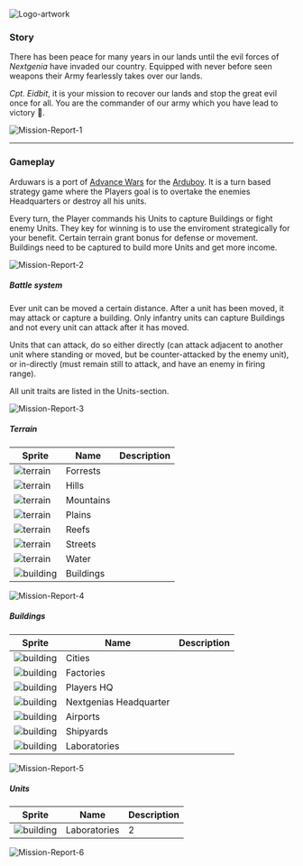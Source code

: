![Logo-artwork](https://github.com/yinkou/Arduwars/blob/master/Assets/ReadmeAssets/arduwars-logo.png "Arduwars Logo")
### Story
There has been peace for many years in our lands until the evil forces of *Nextgenia* have invaded our country. Equipped with never before seen weapons their Army fearlessly takes over our lands.

*Cpt. Eidbit*, it is your mission to recover our lands and stop the great evil once for all. You are the commander of our army which you have lead to victory 🏁.

![Mission-Report-1](https://github.com/yinkou/Arduwars/blob/master/Assets/ReadmeAssets/Reports/mission-report-01-1337.png "Mission Report 1")

---

### Gameplay
Arduwars is a port of [Advance Wars](https://en.wikipedia.org/wiki/Advance_Wars) for the [Arduboy](https://arduboy.com/).
It is a turn based strategy game where the Players goal is to overtake the enemies Headquarters or destroy all his units.

Every turn, the Player commands his Units to capture Buildings or fight enemy Units. They key for winning is to use the enviroment strategically for your benefit. Certain terrain grant bonus for defense or movement. Buildings need to be captured to build more Units and get more income.

![Mission-Report-2](https://github.com/yinkou/Arduwars/blob/master/Assets/ReadmeAssets/Reports/mission-report-02-16.12.1991.png "Mission Report 2")

##### Battle system
Ever unit can be moved a certain distance. After a unit has been moved, it may attack or capture a building. Only infantry units can capture Buildings and not every unit can attack after it has moved.

Units that can attack, do so either directly (can attack adjacent to another unit where standing or moved, but be counter-attacked by the enemy unit), or in-directly (must remain still to attack, and have an enemy in firing range).

All unit traits are listed in the Units-section.

![Mission-Report-3](https://github.com/yinkou/Arduwars/blob/master/Assets/ReadmeAssets/Reports/mission-report-03-05.10.2015.png "Mission Report 3")
##### Terrain
Sprite  |  Name   |  Description
--|--|--
![terrain][terrain-forrest]   |  Forrests   |
![terrain][terrain-hill]      |  Hills      |
![terrain][terrain-mountain]  |  Mountains  |
![terrain][terrain-plains]    |  Plains     |
![terrain][terrain-reef]      |  Reefs      |
![terrain][terrain-street]    |  Streets    |
![terrain][terrain-water]     |  Water      |
![building][building-city]    |  Buildings  |

![Mission-Report-4](https://github.com/yinkou/Arduwars/blob/master/Assets/ReadmeAssets/Reports/mission-report-04-21.10.2015.png "Mission Report 4")

##### Buildings

Sprite  |  Name   |  Description
--|--|--
![building][building-city]      |  Cities                   |
![building][building-factory]   |  Factories                |
![building][building-hq1]       |  Players HQ               |
![building][building-hq2]       |  Nextgenias Headquarter   |
![building][building-airport]   |  Airports                 |
![building][building-shipyard]  |  Shipyards                |
![building][building-lab]       |  Laboratories             |

![Mission-Report-5](https://github.com/yinkou/Arduwars/blob/master/Assets/ReadmeAssets/Reports/mission-report-05-04.07.1996.png "Mission Report 5")

##### Units
Sprite  |  Name   |  Description
--|--|--
![building][building-lab]       |  Laboratories             | 2

![Mission-Report-6](https://github.com/yinkou/Arduwars/blob/master/Assets/ReadmeAssets/Reports/mission-report-06-05.04.2063.png "Mission Report 6")

[//]: # (image references here)
[terrain-forrest]: https://github.com/yinkou/Arduwars/blob/master/Assets/ReadmeAssets/terrainAndBuildings/terrain-forrest.png "terrain-forrest"
[terrain-hill]: https://github.com/yinkou/Arduwars/blob/master/Assets/ReadmeAssets/terrainAndBuildings/terrain-hill.png "terrain-hill"
[terrain-mountain]: https://github.com/yinkou/Arduwars/blob/master/Assets/ReadmeAssets/terrainAndBuildings/terrain-mountain.png "terrain-mountain"
[terrain-plains]: https://github.com/yinkou/Arduwars/blob/master/Assets/ReadmeAssets/terrainAndBuildings/terrain-plains.png "terrain-plains"
[terrain-reef]: https://github.com/yinkou/Arduwars/blob/master/Assets/ReadmeAssets/terrainAndBuildings/terrain-reef.png "terrain-reef"
[terrain-street]: https://github.com/yinkou/Arduwars/blob/master/Assets/ReadmeAssets/terrainAndBuildings/terrain-street.png "terrain-street"
[terrain-water]: https://github.com/yinkou/Arduwars/blob/master/Assets/ReadmeAssets/terrainAndBuildings/terrain-water.gif "terrain-water"

[building-airport]: https://github.com/yinkou/Arduwars/blob/master/Assets/ReadmeAssets/terrainAndBuildings/building-airport.png "building-airport"
[building-city]: https://github.com/yinkou/Arduwars/blob/master/Assets/ReadmeAssets/terrainAndBuildings/building-city.png "building-city"
[building-factory]: https://github.com/yinkou/Arduwars/blob/master/Assets/ReadmeAssets/terrainAndBuildings/building-factory.png "building-factory"
[building-hq1]: https://github.com/yinkou/Arduwars/blob/master/Assets/ReadmeAssets/terrainAndBuildings/building-headquarter1.png "building-hq1"
[building-hq2]: https://github.com/yinkou/Arduwars/blob/master/Assets/ReadmeAssets/terrainAndBuildings/building-headquarter2.png "building-hq2"
[building-lab]: https://github.com/yinkou/Arduwars/blob/master/Assets/ReadmeAssets/terrainAndBuildings/building-lab.png "building-lab"
[building-shipyard]: https://github.com/yinkou/Arduwars/blob/master/Assets/ReadmeAssets/terrainAndBuildings/building-shipyard.png "building-shipyard"


[//]: # (Unit image references here)
[unit-artillery]: https://github.com/yinkou/Arduwars/blob/master/Assets/ReadmeAssets/unitgifs/unit-artillery.gif "unit-artillery"
[unit-battleship]: https://github.com/yinkou/Arduwars/blob/master/Assets/ReadmeAssets/unitgifs/unit-battleship.gif "unit-battleship"
[unit-bigtank]: https://github.com/yinkou/Arduwars/blob/master/Assets/ReadmeAssets/unitgifs/unit-bigtank.gif "unit-bigtank"
[unit-bomber]: https://github.com/yinkou/Arduwars/blob/master/Assets/ReadmeAssets/unitgifs/unit-bomber.gif "unit-bomber"
[unit-cruiser]: https://github.com/yinkou/Arduwars/blob/master/Assets/ReadmeAssets/unitgifs/unit-cruiser.gif "unit-cruiser"
[unit-fighter]: https://github.com/yinkou/Arduwars/blob/master/Assets/ReadmeAssets/unitgifs/unit-fighter.gif "unit-fighter"
[unit-heli]: https://github.com/yinkou/Arduwars/blob/master/Assets/ReadmeAssets/unitgifs/unit-heli.gif "unit-heli"
[unit-mech]: https://github.com/yinkou/Arduwars/blob/master/Assets/ReadmeAssets/unitgifs/unit-mech.gif "unit-mech"
[unit-missiles]: https://github.com/yinkou/Arduwars/blob/master/Assets/ReadmeAssets/unitgifs/unit-missiles.gif "unit-missiles"
[unit-rocket]: https://github.com/yinkou/Arduwars/blob/master/Assets/ReadmeAssets/unitgifs/unit-rocket.gif "unit-rocket"
[unit-scout]: https://github.com/yinkou/Arduwars/blob/master/Assets/ReadmeAssets/unitgifs/unit-scout.gif "unit-scout"
[unit-soldier]: https://github.com/yinkou/Arduwars/blob/master/Assets/ReadmeAssets/unitgifs/unit-soldier.gif "unit-soldier"
[unit-specops]: https://github.com/yinkou/Arduwars/blob/master/Assets/ReadmeAssets/unitgifs/unit-specops.gif "unit-specops"
[unit-support]: https://github.com/yinkou/Arduwars/blob/master/Assets/ReadmeAssets/unitgifs/unit-support.gif "unit-support"
[unit-tank]: https://github.com/yinkou/Arduwars/blob/master/Assets/ReadmeAssets/unitgifs/unit-tank.gif "unit-tank"
[unit-transportship]: https://github.com/yinkou/Arduwars/blob/master/Assets/ReadmeAssets/unitgifs/unit-transportship.gif "unit-transportship"
